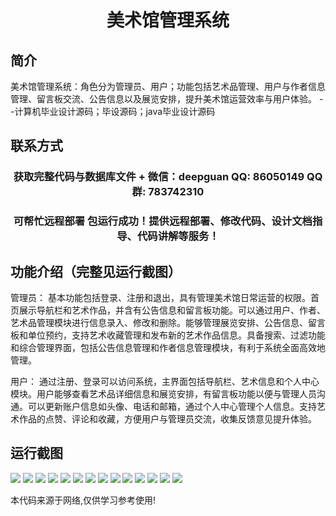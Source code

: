 <p><h1 align="center">美术馆管理系统</h1></p>

## 简介
美术馆管理系统：角色分为管理员、用户；功能包括艺术品管理、用户与作者信息管理、留言板交流、公告信息以及展览安排，提升美术馆运营效率与用户体验。    --计算机毕业设计源码；毕设源码；java毕业设计源码


## 联系方式
<p><h3 align="center">获取完整代码与数据库文件 + 微信：deepguan QQ: 86050149 QQ群: 783742310</h3></p>
<p><h3 align="center">可帮忙远程部署 包运行成功！提供远程部署、修改代码、设计文档指导、代码讲解等服务！</h3></p>

## 功能介绍（完整见运行截图）
管理员： 基本功能包括登录、注册和退出，具有管理美术馆日常运营的权限。首页展示导航栏和艺术作品，并含有公告信息和留言板功能。可以通过用户、作者、艺术品管理模块进行信息录入、修改和删除。能够管理展览安排、公告信息、留言板和单位预约，支持艺术收藏管理和发布新的艺术作品信息。具备搜索、过滤功能和综合管理界面，包括公告信息管理和作者信息管理模块，有利于系统全面高效地管理。

用户： 通过注册、登录可以访问系统，主界面包括导航栏、艺术信息和个人中心模块。用户能够查看艺术品详细信息和展览安排，有留言板功能以便与管理人员沟通。可以更新账户信息如头像、电话和邮箱，通过个人中心管理个人信息。支持艺术作品的点赞、评论和收藏，方便用户与管理员交流，收集反馈意见提升体验。


## 运行截图
![](https://bs-1329754181.cos.ap-shanghai.myqcloud.com/spring/ArtGalleryManagementSystem/img/001.jpg)
![](https://bs-1329754181.cos.ap-shanghai.myqcloud.com/spring/ArtGalleryManagementSystem/img/002.jpg)
![](https://bs-1329754181.cos.ap-shanghai.myqcloud.com/spring/ArtGalleryManagementSystem/img/003.jpg)
![](https://bs-1329754181.cos.ap-shanghai.myqcloud.com/spring/ArtGalleryManagementSystem/img/004.jpg)
![](https://bs-1329754181.cos.ap-shanghai.myqcloud.com/spring/ArtGalleryManagementSystem/img/005.jpg)
![](https://bs-1329754181.cos.ap-shanghai.myqcloud.com/spring/ArtGalleryManagementSystem/img/006.jpg)
![](https://bs-1329754181.cos.ap-shanghai.myqcloud.com/spring/ArtGalleryManagementSystem/img/007.jpg)
![](https://bs-1329754181.cos.ap-shanghai.myqcloud.com/spring/ArtGalleryManagementSystem/img/008.jpg)
![](https://bs-1329754181.cos.ap-shanghai.myqcloud.com/spring/ArtGalleryManagementSystem/img/009.jpg)
![](https://bs-1329754181.cos.ap-shanghai.myqcloud.com/spring/ArtGalleryManagementSystem/img/010.jpg)
![](https://bs-1329754181.cos.ap-shanghai.myqcloud.com/spring/ArtGalleryManagementSystem/img/011.jpg)
![](https://bs-1329754181.cos.ap-shanghai.myqcloud.com/spring/ArtGalleryManagementSystem/img/012.jpg)
![](https://bs-1329754181.cos.ap-shanghai.myqcloud.com/spring/ArtGalleryManagementSystem/img/013.jpg)
![](https://bs-1329754181.cos.ap-shanghai.myqcloud.com/spring/ArtGalleryManagementSystem/img/014.jpg)

<p>本代码来源于网络,仅供学习参考使用!</p>
